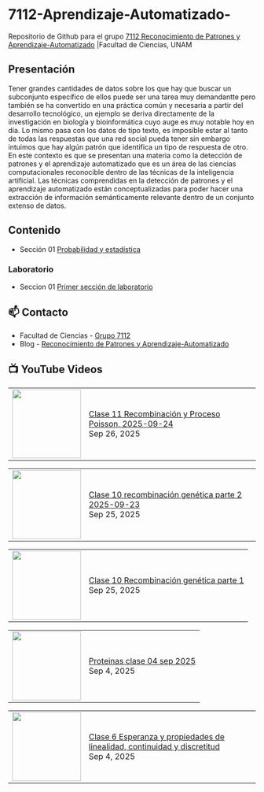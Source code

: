 # 7112-Aprendizaje-Automatizado-
Repositorio de Github para el grupo   [7112 Reconocimiento de Patrones y Aprendizaje-Automatizado](https://www.fciencias.unam.mx/docencia/horarios/presentacion/347481) |Facultad de Ciencias, UNAM

## Presentación
Tener grandes cantidades de datos sobre los que hay que buscar un subconjunto específico de ellos puede ser una tarea muy demandantte pero también se ha convertido en una práctica común y necesaria a partir del desarrollo tecnológico, un ejemplo se deriva directamente de la investigación en biología y bioinformática cuyo auge es muy notable hoy en día. Lo mismo pasa con los datos de tipo texto, es imposible estar al tanto de todas las respuestas que una red social pueda tener sin embargo intuimos que hay algún patrón que identifica un tipo de respuesta de otro. En este contexto es que se presentan una materia como la detección de patrones y el aprendizaje automatizado que es un área de las ciencias computacionales reconocible dentro de las técnicas de la inteligencia artificial. Las técnicas comprendidas en la detección de patrones y el aprendizaje automatizado están conceptualizadas para poder hacer una extracción de información semánticamente relevante dentro de un conjunto extenso de datos.

## Contenido
- Sección 01  [Probabilidad y estadística](https://github.com/7122-Aprendizaje-Automatizado/7112-Aprendizaje-Automatizado-/tree/main/Secci%C3%B3n%2001%20Probabilidad%20y%20Estadistica)

### Laboratorio
- Seccion 01  [Primer sección de laboratorio](https://github.com/7122-Aprendizaje-Automatizado/7112-Aprendizaje-Automatizado-/tree/main/Secci%C3%B3n01-Laboratorio)


## 📫 Contacto
- Facultad de Ciencias - [Grupo 7112](https://www.fciencias.unam.mx/docencia/horarios/presentacion/347481)
- Blog - [Reconocimiento de Patrones y Aprendizaje-Automatizado](https://sites.google.com/view/patronesciencias/inicio)

##  📺 	YouTube Videos
<!-- BLOG-POST-LIST:START --><table><tr><td><a href="https://www.youtube.com/watch?v=oE8PXE-et64"><img width="140px" src="https://i.ytimg.com/vi/oE8PXE-et64/mqdefault.jpg"></a></td>
<td><a href="https://www.youtube.com/watch?v=oE8PXE-et64">Clase 11 Recombinación y Proceso Poisson, 2025-09-24</a><br/>Sep 26, 2025</td></tr></table>
<table><tr><td><a href="https://www.youtube.com/watch?v=N-8Yk3nWx8k"><img width="140px" src="https://i.ytimg.com/vi/N-8Yk3nWx8k/mqdefault.jpg"></a></td>
<td><a href="https://www.youtube.com/watch?v=N-8Yk3nWx8k">Clase 10 recombinación genética parte 2 2025-09-23</a><br/>Sep 25, 2025</td></tr></table>
<table><tr><td><a href="https://www.youtube.com/watch?v=Tz1g2qzLYSw"><img width="140px" src="https://i.ytimg.com/vi/Tz1g2qzLYSw/mqdefault.jpg"></a></td>
<td><a href="https://www.youtube.com/watch?v=Tz1g2qzLYSw">Clase 10 Recombinación genética parte 1</a><br/>Sep 25, 2025</td></tr></table>
<table><tr><td><a href="https://www.youtube.com/watch?v=-6XR4WWyF9I"><img width="140px" src="https://i.ytimg.com/vi/-6XR4WWyF9I/mqdefault.jpg"></a></td>
<td><a href="https://www.youtube.com/watch?v=-6XR4WWyF9I">Proteinas clase 04 sep 2025</a><br/>Sep 4, 2025</td></tr></table>
<table><tr><td><a href="https://www.youtube.com/watch?v=6BmacAuqn0o"><img width="140px" src="https://i.ytimg.com/vi/6BmacAuqn0o/mqdefault.jpg"></a></td>
<td><a href="https://www.youtube.com/watch?v=6BmacAuqn0o">Clase 6 Esperanza y propiedades de linealidad, continuidad y discretitud</a><br/>Sep 4, 2025</td></tr></table>
<!-- BLOG-POST-LIST:END -->
